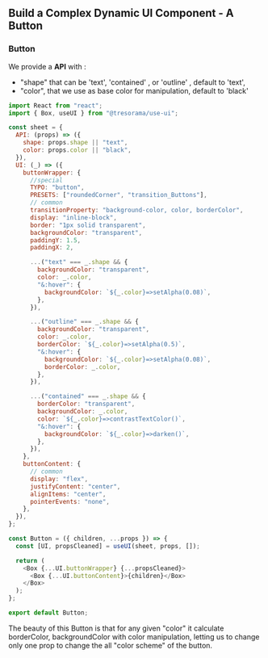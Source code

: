 ## Build a Complex Dynamic UI Component - A Button

### Button

We provide a **API** with :

- "shape" that can be 'text', 'contained' , or 'outline' , default to 'text',
- "color", that we use as base color for manipulation, default to 'black'

```javascript
import React from "react";
import { Box, useUI } from "@tresorama/use-ui";

const sheet = {
  API: (props) => ({
    shape: props.shape || "text",
    color: props.color || "black",
  }),
  UI: (_) => ({
    buttonWrapper: {
      //special
      TYPO: "button",
      PRESETS: ["roundedCorner", "transition_Buttons"],
      // common
      transitionProperty: "background-color, color, borderColor",
      display: "inline-block",
      border: "1px solid transparent",
      backgroundColor: "transparent",
      paddingY: 1.5,
      paddingX: 2,

      ...("text" === _.shape && {
        backgroundColor: "transparent",
        color: _.color,
        "&:hover": {
          backgroundColor: `${_.color}=>setAlpha(0.08)`,
        },
      }),

      ...("outline" === _.shape && {
        backgroundColor: "transparent",
        color: _.color,
        borderColor: `${_.color}=>setAlpha(0.5)`,
        "&:hover": {
          backgroundColor: `${_.color}=>setAlpha(0.08)`,
          borderColor: _.color,
        },
      }),

      ...("contained" === _.shape && {
        borderColor: "transparent",
        backgroundColor: _.color,
        color: `${_.color}=>contrastTextColor()`,
        "&:hover": {
          backgroundColor: `${_.color}=>darken()`,
        },
      }),
    },
    buttonContent: {
      // common
      display: "flex",
      justifyContent: "center",
      alignItems: "center",
      pointerEvents: "none",
    },
  }),
};

const Button = ({ children, ...props }) => {
  const [UI, propsCleaned] = useUI(sheet, props, []);

  return (
    <Box {...UI.buttonWrapper} {...propsCleaned}>
      <Box {...UI.buttonContent}>{children}</Box>
    </Box>
  );
};

export default Button;
```

The beauty of this Button is that for any given "color" it calculate borderColor, backgroundColor with color manipulation, letting us to change only one prop to change the all "color scheme" of the button.
